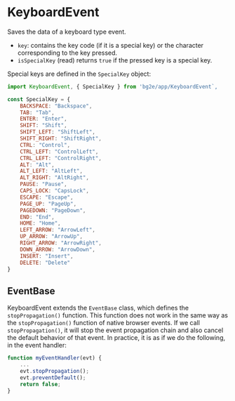 # KeyboardEvent

Saves the data of a keyboard type event.

- `key`: contains the key code (if it is a special key) or the character corresponding to the key pressed.
- `isSpecialKey` (read) returns `true` if the pressed key is a special key.

Special keys are defined in the `SpecialKey` object:

```js
import KeyboardEvent, { SpecialKey } from 'bg2e/app/KeyboardEvent`,
```

```js
const SpecialKey = {
    BACKSPACE: "Backspace",
    TAB: "Tab",
    ENTER: "Enter",
    SHIFT: "Shift",
    SHIFT_LEFT: "ShiftLeft",
    SHIFT_RIGHT: "ShiftRight",
    CTRL: "Control",
    CTRL_LEFT: "ControlLeft",
    CTRL_LEFT: "ControlRight",
    ALT: "Alt",
    ALT_LEFT: "AltLeft",
    ALT_RIGHT: "AltRight",
    PAUSE: "Pause",
    CAPS_LOCK: "CapsLock",
    ESCAPE: "Escape",
    PAGE_UP: "PageUp",
    PAGEDOWN: "PageDown",
    END: "End",
    HOME: "Home",
    LEFT_ARROW: "ArrowLeft",
    UP_ARROW: "ArrowUp",
    RIGHT_ARROW: "ArrowRight",
    DOWN_ARROW: "ArrowDown",
    INSERT: "Insert",
    DELETE: "Delete"
}
```

## EventBase

KeyboardEvent extends the `EventBase` class, which defines the `stopPropagation()` function. This function does not work in the same way as the `stopPropagation()` function of native browser events. If we call `stopPropagation()`, it will stop the event propagation chain and also cancel the default behavior of that event. In practice, it is as if we do the following, in the event handler:

```js
function myEventHandler(evt) {
    ...
    evt.stopPropagation();
    evt.preventDefault();
    return false;
}
```
